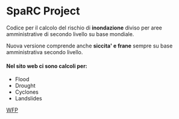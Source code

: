 # SpaRC Project

Codice per il calcolo del rischio di **inondazione** diviso per aree amministrative 
di secondo livello su base mondiale.

Nuova versione comprende anche **siccita' e frane** sempre su base amministrativa secondo livello.

#### Nel sito web ci sono calcoli per:
* Flood
* Drought
* Cyclones
* Landslides

[WFP](http://www.wfp.org)
